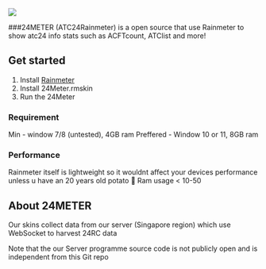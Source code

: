 <img src="https://cdn.discordapp.com/attachments/1370369618341789779/1407667849736097882/Untitled20_20250820175810.png?ex=68a6f058&is=68a59ed8&hm=fcbf1ce095617d34bd6e485db5eb1e1a262ec84891ed926135e9d1d713aa11aa&"  />

###24METER (ATC24Rainmeter) is a open source that use Rainmeter to show atc24 info stats such as ACFTcount, ATClist and more!

## Get started

1. Install [Rainmeter](https://www.rainmeter.net/)
2. Install 24Meter.rmskin
3. Run the 24Meter

### Requirement

Min - window 7/8 (untested), 4GB ram
Preffered - Window 10 or 11, 8GB ram

### Performance

Rainmeter itself is lightweight so it wouldnt affect your devices performance unless u have an 20 years old potato 🥔 
Ram usage < 10-50

## About 24METER 

Our skins collect data from our server (Singapore region) which use WebSocket to harvest 24RC data

Note that the our Server programme source code is not publicly open and is independent from this Git repo